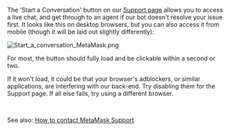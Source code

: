 The 'Start a Conversation' button on our [Support page](https://support.metamask.io/hc/en-us) allows you to access a live chat, and get through to an agent if our bot doesn't resolve your issue first. It looks like this on desktop browsers, but you can also access it from mobile (though it will be laid out slightly differently):


![Start_a_conversation_MetaMask.png](https://support.metamask.io/hc/article_attachments/9887916876827)


For most, the button should fully load and be clickable within a second or two. 


If it won't load, it could be that your browser's adblockers, or similar applications, are interfering with our back-end. Try disabling them for the Support page. If all else fails, try using a different browser. 


 


See also: [How to contact MetaMask Support](https://support.metamask.io/hc/en-us/articles/360058969391)

